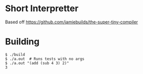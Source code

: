 # Short Interpretter

Based off https://github.com/jamiebuilds/the-super-tiny-compiler

# Building

```
$ ./build
$ ./a.out  # Runs tests with no args
$ ./a.out "(add (sub 4 3) 2)"
3
```

